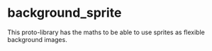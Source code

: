 # background_sprite
This proto-library has the maths to be able to use sprites as flexible background images.
